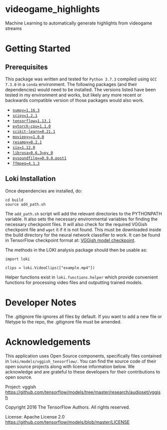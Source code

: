 # videogame_highlights
Machine Learning to automatically generate highlights from videogame streams

Getting Started
===============

Prerequisites
-------------
This package was written and tested for `Python 3.7.3` compiled using `GCC 7.3.0` in a `conda` environment.
The following packages (and their dependencies) would need to be installed.
The versions listed have been tested in my environment and works, but likely any more recent or backwards compatible version of those packages would also work.

- [`numpy=1.16.3`](http://www.numpy.org/)
- [`scipy=1.2.1`](http://www.scipy.org/)
- [`tensorflow=1.13.1`](http://www.tensorflow.org/)
- [`pytorch-cpu=1.1.0`](https://pytorch.org/)
- [`scikit-learn=0.21.1`](https://scikit-learn.org/)
- [`moviepy==1.0.0`](https://zulko.github.io/moviepy/)
- [`resampy=0.2.1`](http://resampy.readthedocs.io/en/latest/)
- [`six=1.12.0`](https://pythonhosted.org/six/)
- [`librosa=0.6.3=py_0`](https://librosa.github.io/librosa/)
- [`pysoundfile==0.9.0.post1`](https://pysoundfile.readthedocs.io/)
- [`ffmpeg=4.1.3`](https://ffmpeg.org/)

Loki Installation
-----------------

Once dependencies are installed, do:
```
cd build
source add_path.sh
```

The `add_path.sh` script will add the relevant directories to the PYTHONPATH variable.
It also sets the necessary environmental variables for finding the necessary checkpoint files.
It will also check for the required VGGish checkpoint file and `wget` it if it is not found.
This must be downloaded inside the build directory for the neural network classifier to work.
It can be found in TensorFlow checkpoint format at: [VGGish model checkpoint](https://storage.googleapis.com/audioset/vggish_model.ckpt).

The methods in the LOKI analysis package should then be usable as:

```
import loki

clips = loki.VideoClips(["example.mp4"])
```

Helper functions exist in `loki.functions.helper` which provide convenient functions for processing video files and outputting trained models.

Developer Notes
===============
The .gitignore file ignores all files by default. If you want to add a
new file or filetype to the repo, the .gitignore file must be amended.

Acknowledgements
================
This application uses Open Source components, specifically files contained in `loki/models/vggish_tensorflow/`. You can find the source code of their open source projects along with license information below. We acknowledge and are grateful to these developers for their contributions to open source.

Project: vggish https://github.com/tensorflow/models/tree/master/research/audioset/vggish

Copyright 2016 The TensorFlow Authors. All rights reserved.

License: Apache License 2.0 https://github.com/tensorflow/models/blob/master/LICENSE
